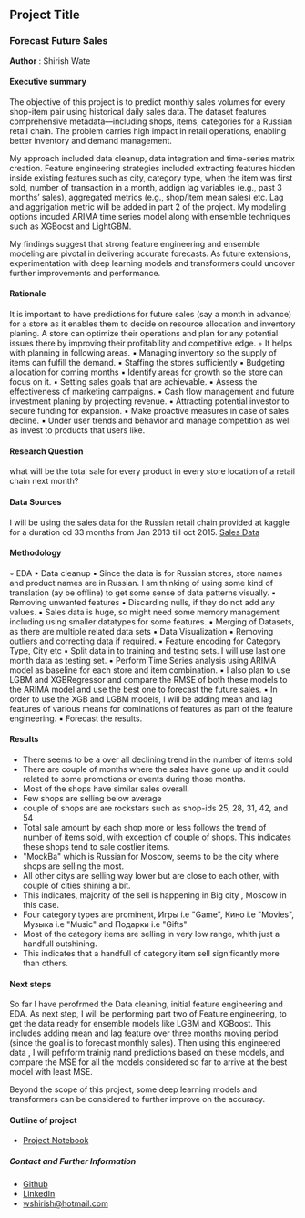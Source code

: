 ## Project Title
### Forecast Future Sales
**Author** : Shirish Wate

#### Executive summary

The objective of this project is to predict monthly sales volumes for every shop-item pair using historical daily sales data. The dataset features comprehensive metadata—including shops, items, categories for a Russian retail chain. The problem carries high impact in retail operations, enabling better inventory and demand management.

My approach included data cleanup, data integration and time-series matrix creation. Feature engineering strategies included extracting features hidden inside existing features such as city, category type, when the item was first sold, number of transaction in a month, addign lag variables (e.g., past 3 months’ sales), aggregated metrics (e.g., shop/item mean sales) etc. Lag and aggrigation metric will be added in part 2 of the project. My modeling options incuded ARIMA time series model along with ensemble techniques such as XGBoost and LightGBM.

My findings suggest that strong feature engineering and ensemble modeling are pivotal in delivering accurate forecasts. As future extensions, experimentation with deep learning models and transformers could uncover further improvements and performance.

#### Rationale

It is important to have predictions for future sales (say a month in advance) for a store as it enables them to decide on resource allocation and inventory planing. A store can optimize their operations and plan for any potential issues there by improving their profitability and competitive edge.
	◦	It helps with planning in following areas.
    	▪	Managing inventory so the supply of items can fulfill the demand.
    	▪	Staffing the stores sufficiently
    	▪	Budgeting allocation for coming months
    	▪	Identify areas for growth so the store can focus on it.
    	▪	Setting sales goals that are achievable.
    	▪	Assess the effectiveness of marketing campaigns.
    	▪	Cash flow management and future investment planing by projecting revenue.
    	▪	Attracting potential investor to secure funding for expansion.
    	▪	Make proactive measures in case of sales decline.
    	▪	Under user trends and behavior and manage competition as well as invest to products that users like.

#### Research Question

what will be the total sale for every product in every store location of a retail chain next month?

#### Data Sources

I will be using the sales data for the Russian retail chain provided at kaggle for a duration od 33 months from Jan 2013 till oct 2015.
[Sales Data](https://www.kaggle.com/competitions/competitive-data-science-predict-future-sales/data)

#### Methodology

◦	EDA
	▪	Data cleanup
	▪	Since the data is for Russian stores, store names and product names are in Russian. I am thinking of using some kind of translation (ay be offline) to get some sense of data patterns visually.
	▪	Removing unwanted features
	▪	Discarding nulls, if they do not add any values.
	▪	Sales data is huge, so might need some memory management  including using smaller datatypes for some features.
	▪	Merging of Datasets, as there are multiple related data sets
	▪	Data Visualization
	▪	Removing outliers and correcting data if required.
	▪	Feature encoding for Category Type, City etc
	▪	Split data in to training and testing sets. I will use last one month data as testing set.
	▪	Perform Time Series analysis using ARIMA model as baseline for each store and item combination.
    ▪   I also plan to use LGBM and XGBRegressor and compare the RMSE of both these models to the ARIMA model and use the best one to forecast the  future sales. 
    ▪   In order to use the XGB and LGBM models, I will be adding mean and lag features of various means for cominations of features as part of the feature engineering. 
	▪	Forecast the results.

#### Results

* There seems to be a over all declining trend in the number of items sold
* There are couple of months where the sales have gone up and it could related to some promotions or events during those months.
* Most of the shops have similar sales overall.
* Few shops are selling below average
* couple of shops are are rockstars such as shop-ids 25, 28, 31, 42, and 54
* Total sale amount by each shop more or less follows the trend of number of items sold, with exception of couple of shops. This indicates these shops tend to sale costlier items.
* "MockBa" which is Russian for Moscow, seems to be the city where shops are selling the most.
* All other citys are selling way lower but are close to each other, with couple of cities shining a bit.
* This indicates, majority of the sell is happening in Big city , Moscow in this case.
* Four category types are prominent, Игры i.e "Game", Кино i.e "Movies", Музыка i.e "Music" and Подарки i.e "Gifts"
* Most of the category items are selling in very low range, whith just a handfull outshining.
* This indicates that a handfull of category item sell significantly more than others.
#### Next steps

So far I have perofrmed the Data cleaning, initial feature engineering and EDA. As next step, I will be performing part two of Feature engineering, to get the data ready for ensemble models like LGBM and XGBoost. This includes adding mean and lag feature over three months moving period (since the goal is to forecast monthly sales). Then using this engineered data , I will pefrform trainig nand predictions based on these models, and compare the MSE for all the models considered so far to arrive at the best model with least MSE.

Beyond the scope of this project, some deep learning models and transformers can be considered to further improve on the accuracy.

#### Outline of project

- [Project Notebook](https://github.com/shirishswate/CapstoneProject-StoreSalesForecast)



##### Contact and Further Information

- [Github](https://github.com/shirishswate)
- [LinkedIn](https://www.linkedin.com/in/shirishwate/)
- [wshirish@hotmail.com](mailto:wshirish@hotmail.com)
